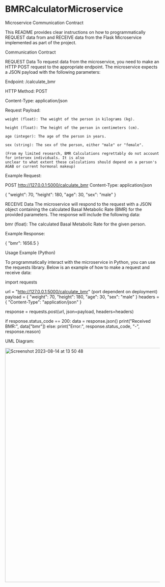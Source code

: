 # BMRCalculatorMicroservice

Microservice Communication Contract

This README provides clear instructions on how to programmatically REQUEST data from and RECEIVE data from the Flask Microservice implemented as part of the project.

Communication Contract

REQUEST Data
To request data from the microservice, you need to make an HTTP POST request to the appropriate endpoint. The microservice expects a JSON payload with the following parameters:

Endpoint: /calculate_bmr

HTTP Method: POST

Content-Type: application/json

Request Payload:

    weight (float): The weight of the person in kilograms (kg).
    
    height (float): The height of the person in centimeters (cm).
    
    age (integer): The age of the person in years.
    
    sex (string): The sex of the person, either "male" or "female". 
    
    (From my limited research, BMR Calculations regrettably do not account for intersex individuals. It is also 
    unclear to what extent these calculations should depend on a person's AGAB or current hormonal makeup)
    
Example Request:

POST http://127.0.0.1:5000/calculate_bmr
Content-Type: application/json

{
  "weight": 70,
  "height": 180,
  "age": 30,
  "sex": "male"
}


RECEIVE Data
The microservice will respond to the request with a JSON object containing the calculated Basal Metabolic Rate (BMR) for the provided parameters. The response will include the following data:

bmr (float): The calculated Basal Metabolic Rate for the given person.

Example Response:

{
  "bmr": 1656.5
}

Usage Example (Python)

To programmatically interact with the microservice in Python, you can use the requests library. Below is an example of how to make a request and receive data:

import requests

url = "http://127.0.0.1:5000/calculate_bmr" (port dependent on deployment)
payload = {
    "weight": 70,
    "height": 180,
    "age": 30,
    "sex": "male"
}
headers = {
    "Content-Type": "application/json"
}

response = requests.post(url, json=payload, headers=headers)

if response.status_code == 200:
    data = response.json()
    print("Received BMR:", data["bmr"])
else:
    print("Error:", response.status_code, "-", response.reason)

UML Diagram: 

<img width="763" alt="Screenshot 2023-08-14 at 13 50 48" src="https://github.com/lemondamselfish/BMRCalculatorMicroservice/assets/100961185/25cbabf2-ca1c-48a7-af2a-60ab6781f9e8">



    

